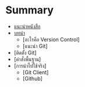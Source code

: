 # Summary

* [แนะนำหนังสือ](README.md)
* [บทนำ](section/intro.md)
	* [อะไรคือ Version Control]
	* [แนะนำ Git]
* [ติดตั้ง Git]
* [คำสั่งพื้นฐาน]
* [การนำไปใช้จริง]
	* [Git Client]
	* [Github]
